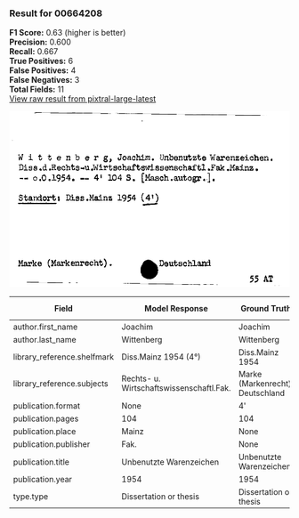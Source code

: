 ### Result for 00664208
**F1 Score:** 0.63 (higher is better)<br>**Precision:** 0.600<br>**Recall:** 0.667<br>**True Positives:** 6<br>**False Positives:** 4<br>**False Negatives:** 3<br>**Total Fields:** 11<br>[View raw result from pixtral-large-latest](https://github.com/RISE-UNIBAS/humanities_data_benchmark/blob/main/results/2025-10-01/T0159/request_T0159_00664208.json)

<img src="https://github.com/RISE-UNIBAS/humanities_data_benchmark/blob/main/benchmarks/zettelkatalog/images/00664208.jpg?raw=true" alt="00664208" width="600px">

| Field | Model Response | Ground Truth | Fuzzy Score | Match |
|-------|----------------|--------------|-------------|-------|
| author.first_name | Joachim | Joachim | 1.000 | ✅ |
| author.last_name | Wittenberg | Wittenberg | 1.000 | ✅ |
| library_reference.shelfmark | Diss.Mainz 1954 (4°) | Diss.Mainz 1954 | 0.857 | ❌ |
| library_reference.subjects | Rechts- u. Wirtschaftswissenschaftl.Fak. | Marke (Markenrecht). Deutschland | 0.333 | ❌ |
| publication.format | None | 4' | 0.000 | ❌ |
| publication.pages | 104 | 104 | 1.000 | ✅ |
| publication.place | Mainz | None | 0.000 | ❌ |
| publication.publisher | Fak. | None | 0.000 | ❌ |
| publication.title | Unbenutzte Warenzeichen | Unbenutzte Warenzeichen | 1.000 | ✅ |
| publication.year | 1954 | 1954 | 1.000 | ✅ |
| type.type | Dissertation or thesis | Dissertation or thesis | 1.000 | ✅ |
